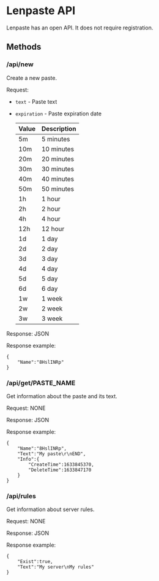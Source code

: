# Lenpaste API
Lenpaste has an open API. It does not require registration.

## Methods
### /api/new
Create a new paste.

Request:
 - `text` - Paste text
 - `expiration` - Paste expiration date
 
   | Value | Description |
   | ----- | ----------- |
   | 5m    | 5 minutes   |
   | 10m   | 10 minutes  |
   | 20m   | 20 minutes  |
   | 30m   | 30 minutes  |
   | 40m   | 40 minutes  |
   | 50m   | 50 minutes  |
   | 1h    | 1 hour      |
   | 2h    | 2 hour      |
   | 4h    | 4 hour      |
   | 12h   | 12 hour     |
   | 1d    | 1 day       |
   | 2d    | 2 day       |
   | 3d    | 3 day       |
   | 4d    | 4 day       |
   | 5d    | 5 day       |
   | 6d    | 6 day       |
   | 1w    | 1 week      |
   | 2w    | 2 week      |
   | 3w    | 3 week      |

Response: JSON

Response example:
```
{
	"Name":"8HslINRp"
}
```

### /api/get/PASTE_NAME
Get information about the paste and its text.

Request: NONE

Response: JSON

Response example:
```
{
	"Name":"8HslINRp",
	"Text":"My paste\r\nEND",
	"Info":{
		"CreateTime":1633845370,
		"DeleteTime":1633847170
	}
}
```

### /api/rules
Get information about server rules.

Request: NONE

Response: JSON

Response example:
```
{
	"Exist":true,
	"Text":"My server\nMy rules"
}
```
